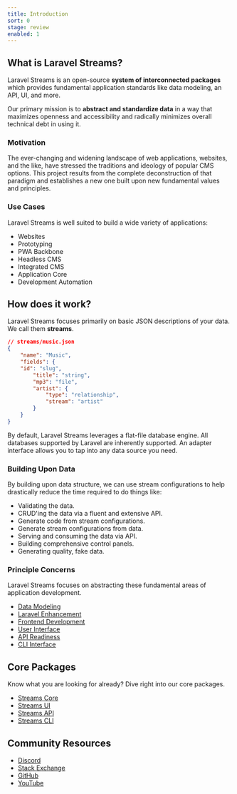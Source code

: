 ```yaml
---
title: Introduction
sort: 0
stage: review
enabled: 1
---
```

## What is Laravel Streams?

Laravel Streams is an open-source **system of interconnected packages** which provides fundamental application standards like data modeling, an API, UI, and more. 

Our primary mission is to **abstract and standardize data** in a way that maximizes openness and accessibility and radically minimizes overall technical debt in using it.

### Motivation

The ever-changing and widening landscape of web applications, websites, and the like, have stressed the traditions and ideology of popular CMS options. This project results from the complete deconstruction of that paradigm and establishes a new one built upon new fundamental values and principles.

### Use Cases

Laravel Streams is well suited to build a wide variety of applications:

- Websites
- Prototyping
- PWA Backbone
- Headless CMS
- Integrated CMS
- Application Core
- Development Automation

## How does it work?

Laravel Streams focuses primarily on basic JSON descriptions of your data. We call them **streams**.

```json
// streams/music.json
{
    "name": "Music",
    "fields": {
	"id": "slug",
        "title": "string",
        "mp3": "file",
        "artist": {
            "type": "relationship",
            "stream": "artist"
        }
    }
}
```

By default, Laravel Streams leverages a flat-file database engine. All databases supported by Laravel are inherently supported. An adapter interface allows you to tap into any data source you need.

### Building Upon Data

By building upon data structure, we can use stream configurations to help drastically reduce the time required to do things like:

- Validating the data.
- CRUD'ing the data via a fluent and extensive API.
- Generate code from stream configurations.
- Generate stream configurations from data.
- Serving and consuming the data via API.
- Building comprehensive control panels.
- Generating quality, fake data.

### Principle Concerns

Laravel Streams focuses on abstracting these fundamental areas of application development.

- [Data Modeling](streams)
- [Laravel Enhancement](core)
- [Frontend Development](frontend)
- [User Interface](ui)
- [API Readiness](api)
- [CLI Interface](cli)

## Core Packages

Know what you are looking for already? Dive right into our core packages.

- [Streams Core](core/introduction)
- [Streams UI](ui/introduction)
- [Streams API](api/introduction)
- [Streams CLI](cli/introduction)


## Community Resources

- [Discord](https://discord.gg/vhz8NZC)
- [Stack Exchange](https://stackoverflow.com/search?q=laravel+streams)
- [GitHub](https://github.com/anomalylabs/streams)
- [YouTube](https://www.youtube.com/channel/UC4a-uVtWOHNCduY5T7_Q4wA)
